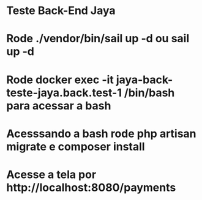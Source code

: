 # Teste Back-End Jaya

# Rode ./vendor/bin/sail up -d ou sail up -d
# Rode docker exec -it jaya-back-teste-jaya.back.test-1 /bin/bash  para acessar a bash
# Acesssando a bash rode php artisan migrate e composer install

# Acesse a tela por http://localhost:8080/payments